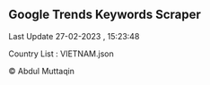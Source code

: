 

## Google Trends Keywords Scraper 
 
Last Update 27-02-2023 , 15:23:48

Country List :
VIETNAM.json



© Abdul Muttaqin 
